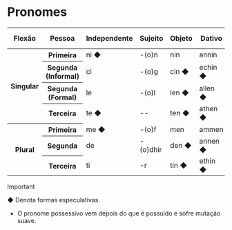 # Pronomes

<table>
	<thead>
		<tr>
			<th>Flexão</th>
			<th>Pessoa</th>
			<th>Independente</th>
			<th>Sujeito</th>
			<th>Objeto</th>
			<th>Dativo</th>
			<th>Determinante Possessivo</th>
		</tr>
	</thead>
	<tr>
		<th rowspan="4">Singular</th>
		<th>Primeira</th>
		<td>ni ◆</td>
		<td>-(o)n</td>
		<td>nin</td>
		<td>annin</td>
		<td>nín</td>
	</tr>
	<tr>
		<th>Segunda (Informal)</th>
		<td>ci</td>
		<td>-(o)g</td>
		<td>cin ◆</td>
		<td>echin ◆</td>
		<td>cín ◆</td>
	</tr>
	<tr>
		<th>Segunda (Formal)</th>
		<td>le</td>
		<td>-(o)l</td>
		<td>len ◆</td>
		<td>allen ◆</td>
		<td>lín</td>
	</tr>
	<tr>
		<th>Terceira</th>
		<td>te ◆</td>
		<td>--</td>
		<td>ten ◆</td>
		<td>athen ◆</td>
		<td>tín</td>
	</tr>
	<tr>
		<th rowspan="3">Plural</th>
		<th>Primeira</th>
		<td>me ◆</td>
		<td>-(o)f</td>
		<td>men</td>
		<td>ammen</td>
		<td>mín</td>
	</tr>
	<tr>
		<th>Segunda</th>
		<td>de</td>
		<td>-(o)dhir</td>
		<td>den ◆</td>
		<td>annen ◆</td>
		<td>dín ◆</td>
	</tr>
	<tr>
		<th>Terceira</th>
		<td>ti</td>
		<td>-r</td>
		<td>tin ◆</td>
		<td>ethin ◆</td>
		<td>tín ◆</td>
	</tr>
</table>

> [!IMPORTANT]
> ◆ Denota formas especulativas.

-   O pronome possessivo vem depois do que é possuído e sofre mutação suave.
